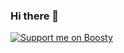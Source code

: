 ### Hi there 👋
[![Support me on Boosty](https://img.shields.io/badge/boosty-50₽-green.svg?logo=boosty)](https://boosty.to/mah_boi)
<!--
**MahBoiDeveloper/MahBoiDeveloper** is a ✨ _special_ ✨ repository because its `README.md` (this file) appears on your GitHub profile.

Here are some ideas to get you started:

- 🔭 I’m currently working on ...
- 🌱 I’m currently learning ...
- 👯 I’m looking to collaborate on ...
- 🤔 I’m looking for help with ...
- 💬 Ask me about ...
- 📫 How to reach me: ...
- 😄 Pronouns: ...
- ⚡ Fun fact: ...
-->

